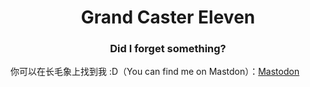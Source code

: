 <h1 align="center">Grand Caster Eleven</h1>
<h3 align="center">Did I forget something?</h3>

你可以在长毛象上找到我 :D（You can find me on Mastdon）：<a rel="me" href="https://du.capricom.info/@Ecss">Mastodon</a>
